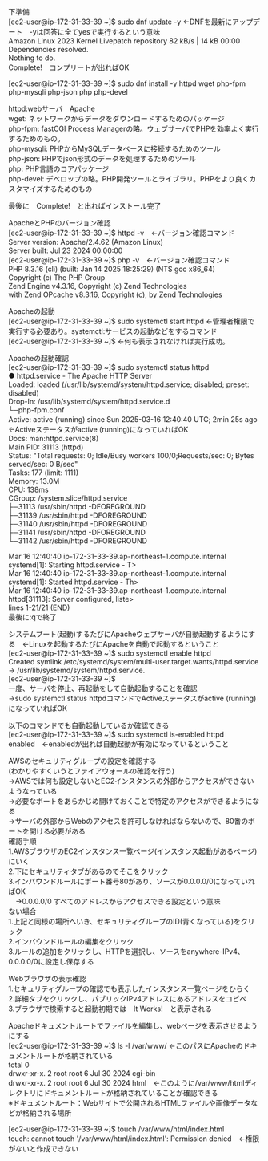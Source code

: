下準備  
[ec2-user@ip-172-31-33-39 ~]$ sudo dnf update -y ←DNFを最新にアップデート　-yは回答に全てyesで実行するという意味  
Amazon Linux 2023 Kernel Livepatch repository                           82 kB/s |  14 kB     00:00      
Dependencies resolved.  
Nothing to do.  
Complete!　コンプリートが出ればOK  
  
[ec2-user@ip-172-31-33-39 ~]$ sudo dnf install -y httpd wget php-fpm php-mysqli php-json php php-devel  
  
httpd:webサーバ　Apache  
wget: ネットワークからデータをダウンロードするためのパッケージ  
php-fpm: fastCGI Process Managerの略。ウェブサーバでPHPを効率よく実行するためのもの。  
php-mysqli: PHPからMySQLデータベースに接続するためのツール  
php-json: PHPでjson形式のデータを処理するためのツール  
php: PHP言語のコアパッケージ  
php-devel: デベロップの略。PHP開発ツールとライブラリ。PHPをより良くカスタマイズするためのもの  
  
最後に　Complete!　と出ればインストール完了  

ApacheとPHPのバージョン確認  
[ec2-user@ip-172-31-33-39 ~]$ httpd -v　←バージョン確認コマンド  
Server version: Apache/2.4.62 (Amazon Linux)  
Server built:   Jul 23 2024 00:00:00  
[ec2-user@ip-172-31-33-39 ~]$ php -v　←バージョン確認コマンド  
PHP 8.3.16 (cli) (built: Jan 14 2025 18:25:29) (NTS gcc x86_64)  
Copyright (c) The PHP Group  
Zend Engine v4.3.16, Copyright (c) Zend Technologies  
    with Zend OPcache v8.3.16, Copyright (c), by Zend Technologies  
  
Apacheの起動  
[ec2-user@ip-172-31-33-39 ~]$ sudo systemctl start httpd ←管理者権限で実行する必要あり。systemctl:サービスの起動などをするコマンド  
[ec2-user@ip-172-31-33-39 ~]$ ←何も表示されなければ実行成功。  
  
Apacheの起動確認  
[ec2-user@ip-172-31-33-39 ~]$ sudo systemctl status httpd  
● httpd.service - The Apache HTTP Server  
     Loaded: loaded (/usr/lib/systemd/system/httpd.service; disabled; preset: disabled)  
    Drop-In: /usr/lib/systemd/system/httpd.service.d  
             └─php-fpm.conf  
     Active: active (running) since Sun 2025-03-16 12:40:40 UTC; 2min 25s ago　←Activeステータスがactive (running)になっていればOK  
       Docs: man:httpd.service(8)  
   Main PID: 31113 (httpd)  
     Status: "Total requests: 0; Idle/Busy workers 100/0;Requests/sec: 0; Bytes served/sec:   0 B/sec"  
      Tasks: 177 (limit: 1111)  
     Memory: 13.0M  
        CPU: 138ms  
     CGroup: /system.slice/httpd.service  
             ├─31113 /usr/sbin/httpd -DFOREGROUND  
             ├─31139 /usr/sbin/httpd -DFOREGROUND  
             ├─31140 /usr/sbin/httpd -DFOREGROUND  
             ├─31141 /usr/sbin/httpd -DFOREGROUND  
             └─31142 /usr/sbin/httpd -DFOREGROUND  

Mar 16 12:40:40 ip-172-31-33-39.ap-northeast-1.compute.internal systemd[1]: Starting httpd.service - T>  
Mar 16 12:40:40 ip-172-31-33-39.ap-northeast-1.compute.internal systemd[1]: Started httpd.service - Th>  
Mar 16 12:40:40 ip-172-31-33-39.ap-northeast-1.compute.internal httpd[31113]: Server configured, liste>  
lines 1-21/21 (END)  
最後に:qで終了  

システムブート(起動)するたびにApacheウェブサーバが自動起動するようにする　←Linuxを起動するたびにApacheを自動で起動するということ  
[ec2-user@ip-172-31-33-39 ~]$ sudo systemctl enable httpd  
Created symlink /etc/systemd/system/multi-user.target.wants/httpd.service → /usr/lib/systemd/system/httpd.service.  
[ec2-user@ip-172-31-33-39 ~]$  
一度、サーバを停止、再起動をして自動起動することを確認  
→sudo systemctl status httpdコマンドでActiveステータスがactive (running)になっていればOK  
  
以下のコマンドでも自動起動しているか確認できる  
[ec2-user@ip-172-31-33-39 ~]$ sudo systemctl is-enabled httpd  
enabled　←enabledが出れば自動起動が有効になっているということ  
  
AWSのセキュリティグループの設定を確認する  
(わかりやすくいうとファイアウォールの確認を行う)  
→AWSでは何も設定しないとEC2インスタンスの外部からアクセスができないようなっている  
 →必要なポートをあらかじめ開けておくことで特定のアクセスができるようになる  
→サーバの外部からWebのアクセスを許可しなければならないので、80番のポートを開ける必要がある  
確認手順  
1.AWSブラウザのEC2インスタンス一覧ページ(インスタンス起動があるページ)にいく  
2.下にセキュリティタブがあるのでそこをクリック  
3.インバウンドルールにポート番号80があり、ソースが0.0.0.0/0になっていればOK  
　→0.0.0.0/0 すべてのアドレスからアクセスできる設定という意味  
ない場合  
1.上記と同様の場所へいき、セキュリティグループのID(青くなっている)をクリック  
2.インバウンドルールの編集をクリック  
3.ルールの追加をクリックし、HTTPを選択し、ソースをanywhere-IPv4、0.0.0.0/0に設定し保存する  
  
Webブラウザの表示確認  
1.セキュリティグループの確認でも表示したインスタンス一覧ページをひらく  
2.詳細タブをクリックし、パブリックIPv4アドレスにあるアドレスをコピペ  
3.ブラウザで検索すると起動初期では　It Works!　と表示される  
  
  
Apacheドキュメントルートでファイルを編集し、webページを表示させるようにする  
[ec2-user@ip-172-31-33-39 ~]$ ls -l /var/www/ ←このパスにApacheのドキュメントルートが格納されている  
total 0  
drwxr-xr-x. 2 root root 6 Jul 30  2024 cgi-bin  
drwxr-xr-x. 2 root root 6 Jul 30  2024 html　←このように/var/www/htmlディレクトリにドキュメントルートが格納されていることが確認できる  
※ドキュメントルート：Webサイトで公開されるHTMLファイルや画像データなどが格納される場所  
  
[ec2-user@ip-172-31-33-39 ~]$ touch  /var/www/html/index.html  
touch: cannot touch '/var/www/html/index.html': Permission denied　←権限がないと作成できない  
  
  
